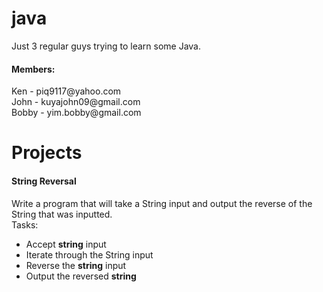 # java <br/>
Just 3 regular guys trying to learn some Java. <br/>

<h4>Members:</h4>
Ken - piq9117@yahoo.com <br/>
John - kuyajohn09@gmail.com <br/>
Bobby - yim.bobby@gmail.com <br/>

# Projects
<h4>String Reversal</h4>
Write a program that will take a String input and output the reverse of the String that was inputted.<br/>
Tasks:
  <ul>
    <li>Accept <strong>string</strong> input</li>
    <li>Iterate through the String input</li>
    <li>Reverse the <strong>string</strong> input</li>
    <li>Output the reversed <strong>string</strong></li>
  </ul>
